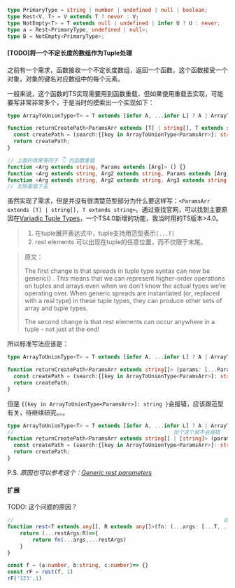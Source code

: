 ```typescript
type PrimaryType = string | number | undefined | null | boolean;
type Rest<V, T> = V extends T ? never : V;
type NotEmpty<T> = T extends null | undefined | infer U ? U : never;
type a = Rest<PrimaryType, undefined | null>;
type B = NotEmpty<PrimaryType>;
```

#### [TODO]将一个不定长度的数组作为Tuple处理

之前有一个需求，函数接收一个不定长度数组，返回一个函数，这个函数接受一个对象，对象的键名对应数组中的每个元素。

一般来说，这个函数的TS实现需要用到函数重载，但如果使用重载去实现，可能要写非常非常多个，于是当时的摸索出一个实现如下：

```typescript
type ArrayToUnionType<T> = T extends [infer A, ...infer L] ? A | ArrayToUnionType<L> : never;

function returnCreatePath<ParamsArr extends [T] | string[], T extends string> (params: ParamsArr) {
  const createPath = (search:{[key in ArrayToUnionType<ParamsArr>]: string })=>{};
  return createPath;
}

// 上面的效果等同于 👇 的函数重载
function <Arg extends string, Params extends [Arg]> () {}
function <Arg extends string, Arg2 extends string, Params extends [Arg] | [Arg, Arg2]> () {}
function <Arg extends string, Arg2 extends string, Arg3 extends string, Params extends [Arg] | [Arg, Arg2]|[Arg, Arg2, Arg3]> () {}
// 无限重载下去
```

虽然实现了需求，但是并没有很清楚范型部分为什么要这样写：`<ParamsArr extends [T] | string[], T extends string>`。通过查找官网，可以找到主要原因在[Variadic Tuple Types](https://www.typescriptlang.org/docs/handbook/release-notes/typescript-4-0.html#variadic-tuple-types)，一个TS4.0新增的功能，我当时用的TS版本>4.0。

> 1. 在tuple展开表达式中，tuple支持用范型表示`[...T]`
> 2. rest elements 可以出现在tuple的任意位置，而不仅限于末尾。

> 原文：
>
> The first change is that spreads in tuple type syntax can now be generic() . This means that we can represent higher-order operations on tuples and arrays even when we don’t know the actual types we’re operating over. When generic spreads are instantiated (or, replaced with a real type) in these tuple types, they can produce other sets of array and tuple types.
>
> The second change is that rest elements can occur anywhere in a tuple - not just at the end!

所以标准写法应该是：

```typescript
type ArrayToUnionType<T> = T extends [infer A, ...infer L] ? A | ArrayToUnionType<L> : never;

function returnCreatePath<ParamsArr extends string[]> (params: [...ParamsArr]) {
  const createPath = (search:{[key in ArrayToUnionType<ParamsArr>]: string })=>{};
  return createPath;
}
```

但是 `{[key in ArrayToUnionType<ParamsArr>]: string }`会报错，应该跟范型有关，待继续研究。。。

```typescript
type ArrayToUnionType<T> = T extends [infer A, ...infer L] ? A | ArrayToUnionType<L> : never;
//                                                   加个这个就不会报错
function returnCreatePath<ParamsArr extends string[] | [string]> (params: [...ParamsArr]) {
  const createPath = (search:{[key in ArrayToUnionType<ParamsArr>]: string })=>{};
  return createPath;
}
```

P.S. *原因也可以参考这个：[Generic rest parameters](https://www.typescriptlang.org/docs/handbook/release-notes/typescript-3-0.html#generic-rest-parameters)*

#### 扩展

TODO: 这个问题的原因？

```typescript
//                                                                   这里必须是：T，不能是[...T]
function rest<T extends any[], R extends any[]>(fn: (...args: [...T, ...R])=>void, ...args:T) {
    return (...restArgs:R)=>{
        return fn(...args,...restArgs)
    }
}

const f = (a:number, b:string, c:number)=> {}
const rF = rest(f, 1)
rF('123',1)
```

